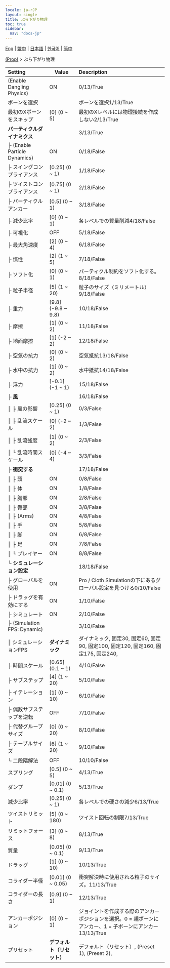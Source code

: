 ```yaml
---
locale: ja-rJP
layout: single
title: ぶら下がり物理
toc: true
sidebar:
  nav: "docs-jp"
---
```

[Eng](/dancexr/menu/2025.4/prop/cloth_physics) | [繁中](/tw/dancexr/menu/2025.4/prop/cloth_physics) | [日本語](/jp/dancexr/menu/2025.4/prop/cloth_physics) | [한국어](/kr/dancexr/menu/2025.4/prop/cloth_physics) | [简中](/zh/dancexr/menu/2025.4/prop/cloth_physics)

[(Prop)](../menu#(Prop)) > ぶら下がり物理



| Setting | Value | Description |
| :--- | --- | :--- |
| (Enable Dangling Physics) | ON | 0/13/True
| ボーンを選択 || ボーンを選択1/13/True
| 最初のXボーンをスキップ | [0] (0 ~ 5) | 最初のXレベルには物理接続を作成しない2/13/True
| **パーティクルダイナミクス** | | 3/13/True
| ├ (Enable Particle Dynamics) | ON | 0/18/False
| ├ スイングコンプライアンス | [0.25] (0 ~ 1) | 1/18/False
| ├ ツイストコンプライアンス | [0.75] (0 ~ 1) | 2/18/False
| ├ パーティクルアンカー | [0.5] (0 ~ 1) | 3/18/False
| ├ 減少比率 | [0] (0 ~ 1) | 各レベルでの質量削減4/18/False
| ├ 可視化 | OFF | 5/18/False
| ├ 最大角速度 | [2] (0 ~ 4) | 6/18/False
| ├ 慣性 | [2] (1 ~ 5) | 7/18/False
| ├ ソフト化 | [0] (0 ~ 1) | パーティクル制約をソフト化する。8/18/False
| ├ 粒子半径 | [5] (1 ~ 20) | 粒子のサイズ（ミリメートル）9/18/False
| ├ 重力 | [9.8] (-9.8 ~ 9.8) | 10/18/False
| ├ 摩擦 | [1] (0 ~ 2) | 11/18/False
| ├ 地面摩擦 | [1] (-2 ~ 2) | 12/18/False
| ├ 空気の抗力 | [0] (0 ~ 2) | 空気抵抗13/18/False
| ├ 水中の抗力 | [1] (0 ~ 2) | 水中抵抗14/18/False
| ├ 浮力 | [-0.1] (-1 ~ 1) | 15/18/False
| ├ **風** | | 16/18/False
| │ ├ 風の影響 | [0.25] (0 ~ 1) | 0/3/False
| │ ├ 乱流スケール | [0] (-2 ~ 2) | 1/3/False
| │ ├ 乱流強度 | [1] (0 ~ 2) | 2/3/False
| │ └ 乱流時間スケール | [0] (-4 ~ 4) | 3/3/False
| ├ **衝突する** | | 17/18/False
| │ ├ 頭 | ON | 0/8/False
| │ ├ 体 | ON | 1/8/False
| │ ├ 胸部 | ON | 2/8/False
| │ ├ 臀部 | ON | 3/8/False
| │ ├ (Arms) | ON | 4/8/False
| │ ├ 手 | ON | 5/8/False
| │ ├ 脚 | ON | 6/8/False
| │ ├ 足 | ON | 7/8/False
| │ └ プレイヤー | ON | 8/8/False
| └ **シミュレーション設定** | | 18/18/False
|   ├ グローバルを使用 | ON | Pro / Cloth Simulationの下にあるグローバル設定を見つける0/10/False
|   ├ ドラッグを有効にする | ON | 1/10/False
|   ├ シミュレート | ON | 2/10/False
|   ├ (Simulation FPS: Dynamic) || 3/10/False
|   │ シミュレーションFPS | **ダイナミック** | ダイナミック, 固定30, 固定60, 固定90, 固定100, 固定120, 固定160, 固定175, 固定240,  |
|   ├ 時間スケール | [0.65] (0.1 ~ 1) | 4/10/False
|   ├ サブステップ | [4] (1 ~ 20) | 5/10/False
|   ├ イテレーション | [1] (0 ~ 10) | 6/10/False
|   ├ 偶数サブステップを逆転 | OFF | 7/10/False
|   ├ 代替グループサイズ | [0] (0 ~ 20) | 8/10/False
|   ├ テーブルサイズ | [6] (1 ~ 20) | 9/10/False
|   └ 二段階解法 | OFF | 10/10/False
| スプリング | [0.5] (0 ~ 5) | 4/13/True
| ダンプ | [0.01] (0 ~ 0.1) | 5/13/True
| 減少比率 | [0.25] (0 ~ 1) | 各レベルでの硬さの減少6/13/True
| ツイストリミット | [5] (0 ~ 180) | ツイスト回転の制限7/13/True
| リミットフォース | [3] (0 ~ 8) | 8/13/True
| 質量 | [0.05] (0 ~ 0.1) | 9/13/True
| ドラッグ | [1] (0 ~ 10) | 10/13/True
| コライダー半径 | [0.01] (0 ~ 0.05) | 衝突解決時に使用される粒子のサイズ。11/13/True
| コライダーの長さ | [0.9] (0 ~ 1) | 12/13/True
| アンカーポジション | [0] (0 ~ 1) | ジョイントを作成する際のアンカーポジションを選択。0 = 親ボーンにアンカー、1 = 子ボーンにアンカー13/13/True
| プリセット | **デフォルト（リセット）** | デフォルト（リセット）, (Preset 1), (Preset 2),  |
